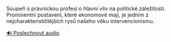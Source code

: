 
Soupeří s právnickou profesí o hlavní vliv na politické záležitosti. Prominentní postavení, které ekonomové mají, je jedním z nejcharakterističtějších rysů našeho věku intervencionismu.

[🔊 Poslechnout audio](/data/7-paragraphs/audio/chapter_169/para_008-Soupe-s-prvnickou-profes-o-hlavn-vliv-na-poli.mp3)
